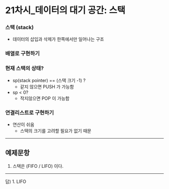 <!-- @format -->

# **21차시\_데이터의 대기 공간: 스택**

### 스택 (stack)

- 데이터의 삽입과 삭제가 한쪽에서만 일어나는 구조

### 배열로 구현하기

### 현재 스택의 상태?

- sp(stack pointer) == (스택 크기 -1) ?
  - 같지 않으면 PUSH 가 가능함
- sp < 0?
  - 작지않으면 POP 이 가능함

### 연결리스트로 구현하기

- 연산이 쉬움
  - 스택의 크기를 고려할 필요가 없기 때문

---

## 예제문항

1. 스택은 (FIFO / LIFO) 이다.

---

답) 1. LIFO
